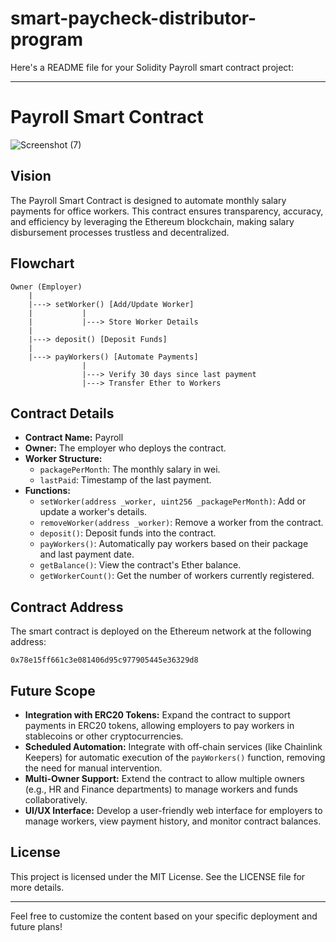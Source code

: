 # smart-paycheck-distributor-program
Here's a README file for your Solidity Payroll smart contract project:

---

# Payroll Smart Contract

![Screenshot (7)](https://github.com/user-attachments/assets/9ad48bb9-b41b-42aa-a39c-4b4ee6d34991)


## Vision
The Payroll Smart Contract is designed to automate monthly salary payments for office workers. This contract ensures transparency, accuracy, and efficiency by leveraging the Ethereum blockchain, making salary disbursement processes trustless and decentralized.

## Flowchart
```plaintext
Owner (Employer) 
    |
    |---> setWorker() [Add/Update Worker] 
    |           |
    |           |---> Store Worker Details
    |
    |---> deposit() [Deposit Funds] 
    |
    |---> payWorkers() [Automate Payments]
                |
                |---> Verify 30 days since last payment
                |---> Transfer Ether to Workers
```

## Contract Details
- **Contract Name:** Payroll
- **Owner:** The employer who deploys the contract.
- **Worker Structure:**
  - `packagePerMonth`: The monthly salary in wei.
  - `lastPaid`: Timestamp of the last payment.
- **Functions:**
  - `setWorker(address _worker, uint256 _packagePerMonth)`: Add or update a worker's details.
  - `removeWorker(address _worker)`: Remove a worker from the contract.
  - `deposit()`: Deposit funds into the contract.
  - `payWorkers()`: Automatically pay workers based on their package and last payment date.
  - `getBalance()`: View the contract's Ether balance.
  - `getWorkerCount()`: Get the number of workers currently registered.

## Contract Address
The smart contract is deployed on the Ethereum network at the following address:

```
0x78e15ff661c3e081406d95c977905445e36329d8
```

## Future Scope
- **Integration with ERC20 Tokens:** Expand the contract to support payments in ERC20 tokens, allowing employers to pay workers in stablecoins or other cryptocurrencies.
- **Scheduled Automation:** Integrate with off-chain services (like Chainlink Keepers) for automatic execution of the `payWorkers()` function, removing the need for manual intervention.
- **Multi-Owner Support:** Extend the contract to allow multiple owners (e.g., HR and Finance departments) to manage workers and funds collaboratively.
- **UI/UX Interface:** Develop a user-friendly web interface for employers to manage workers, view payment history, and monitor contract balances.

## License
This project is licensed under the MIT License. See the LICENSE file for more details.

---

Feel free to customize the content based on your specific deployment and future plans!
